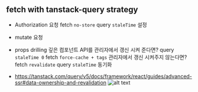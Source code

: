 ## fetch with tanstack-query strategy

- Authorization 요청
  fetch `no-store` query `staleTime` 설정

- mutate 요청

- props drilling 깊은 컴포넌트
  API를 관리자에서 갱신 시켜 준다면? query `staleTime 0` fetch `force-cache + tags`
  관리자에서 갱신 시켜주지 않는다면? fetch `revalidate` query `staleTime` 동기화

- https://tanstack.com/query/v5/docs/framework/react/guides/advanced-ssr#data-ownership-and-revalidation
![alt text](<스크린샷 2024-04-19 오후 4.11.39.png>)

